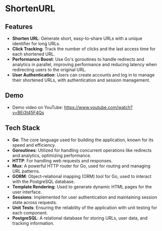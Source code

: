 # ShortenURL  
## Features  
- **Shorten URL**: Generate short, easy-to-share URLs with a unique identifier for long URLs.
- **Click Tracking**: Track the number of clicks and the last access time for each shortened URL.
- **Performance Boost**: Use Go's goroutines to handle redirects and analytics in parallel, improving performance and reducing latency when redirecting users to the original URL.
- **User Authentication**: Users can create accounts and log in to manage their shortened URLs, with authentication and session management.

## Demo  
- Demo video on YouTube: https://www.youtube.com/watch?v=BEi3t45F4Qs

## Tech Stack  
- **Go**: The core language used for building the application, known for its speed and efficiency.  
- **Goroutines**: Utilized for handling concurrent operations like redirects and analytics, optimizing performance.  
- **HTTP**: For handling web requests and responses.  
- **Mux**: A powerful HTTP router for Go, used for routing and managing URL patterns.  
- **GORM**: Object-relational mapping (ORM) tool for Go, used to interact with the PostgreSQL database.  
- **Template Rendering**: Used to generate dynamic HTML pages for the user interface.  
- **Sessions**: Implemented for user authentication and maintaining session state across requests.  
- **Unit Tests**: Ensuring the reliability of the application with unit testing for each component.  
- **PostgreSQL**: A relational database for storing URLs, user data, and tracking information.